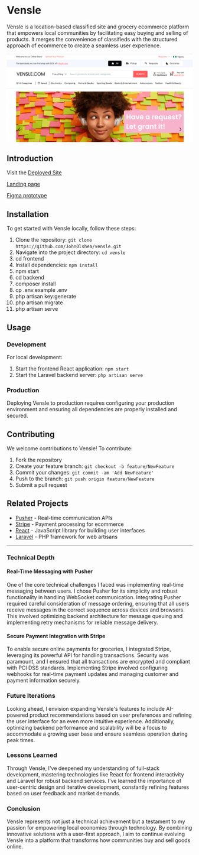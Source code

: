 # Vensle

Vensle is a location-based classified site and grocery ecommerce platform that empowers local communities by facilitating easy buying and selling of products. It merges the convenience of classifieds with the structured approach of ecommerce to create a seamless user experience.

![Vensle Screenshot](frontend/src/assets/img/screenshot/home.png)
<!-- Replace with an actual screenshot URL of your application -->

## Introduction

Visit the [Deployed Site](https://nominet.vensle.com/)

[Landing page](http://home.vensle.com/)

[Figma prototype](https://www.figma.com/proto/QVoxMNkcQW8mB2HbNdXv5s/Vensle?node-id=913-182100&scaling=scale-down-width&page-id=908%3A181102&starting-point-node-id=913%3A182847&content-scaling=fixed&hide-ui=1)

## Installation

To get started with Vensle locally, follow these steps:

1. Clone the repository: `git clone https://github.com/JohnOlshea/vensle.git`
2. Navigate into the project directory: `cd vensle`
3. cd frontend
4. Install dependencies: `npm install`
5. npm start
6. cd backend
7. composer install
8. cp .env.example .env
9. php artisan key:generate
10. php artisan migrate
11. php artisan serve


## Usage

### Development

For local development:

1. Start the frontend React application: `npm start`
2. Start the Laravel backend server: `php artisan serve`

### Production

Deploying Vensle to production requires configuring your production environment and ensuring all dependencies are properly installed and secured.

## Contributing

We welcome contributions to Vensle! To contribute:

1. Fork the repository
2. Create your feature branch: `git checkout -b feature/NewFeature`
3. Commit your changes: `git commit -am 'Add NewFeature'`
4. Push to the branch: `git push origin feature/NewFeature`
5. Submit a pull request

## Related Projects

- [Pusher](https://pusher.com/) - Real-time communication APIs
- [Stripe](https://stripe.com/) - Payment processing for ecommerce
- [React](https://reactjs.org/) - JavaScript library for building user interfaces
- [Laravel](https://laravel.com/) - PHP framework for web artisans

---

### Technical Depth

#### Real-Time Messaging with Pusher

One of the core technical challenges I faced was implementing real-time messaging between users. I chose Pusher for its simplicity and robust functionality in handling WebSocket communication. Integrating Pusher required careful consideration of message ordering, ensuring that all users receive messages in the correct sequence across devices and browsers. This involved optimizing backend architecture for message queuing and implementing retry mechanisms for reliable message delivery.

#### Secure Payment Integration with Stripe

To enable secure online payments for groceries, I integrated Stripe, leveraging its powerful API for handling transactions. Security was paramount, and I ensured that all transactions are encrypted and compliant with PCI DSS standards. Implementing Stripe involved configuring webhooks for real-time payment updates and managing customer and payment information securely.

### Future Iterations

Looking ahead, I envision expanding Vensle's features to include AI-powered product recommendations based on user preferences and refining the user interface for an even more intuitive experience. Additionally, optimizing backend performance and scalability will be a focus to accommodate a growing user base and ensure seamless operation during peak times.

### Lessons Learned

Through Vensle, I've deepened my understanding of full-stack development, mastering technologies like React for frontend interactivity and Laravel for robust backend services. I've learned the importance of user-centric design and iterative development, constantly refining features based on user feedback and market demands.

### Conclusion

Vensle represents not just a technical achievement but a testament to my passion for empowering local economies through technology. By combining innovative solutions with a user-first approach, I aim to continue evolving Vensle into a platform that transforms how communities buy and sell goods online.
